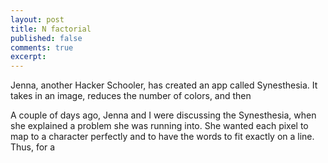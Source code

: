 ```yaml
---
layout: post
title: N factorial
published: false
comments: true
excerpt: 
---
```


Jenna, another Hacker Schooler, has created an app called Synesthesia.
It takes in an image, reduces the number of colors, and then

A couple of days ago, Jenna and I were discussing the Synesthesia, when
she explained a problem she was running into. She wanted each pixel to map
to a character perfectly and to have the words to fit exactly on a line. 
Thus, for a 